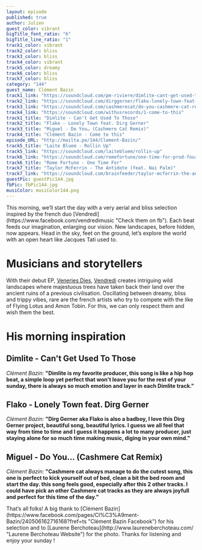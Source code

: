 ```yaml
---
layout: episode
published: true
author: Julien
guest_color: vibrant
bigTitle_font_ratio: "6"
bigTitle_line_ratio: "1"
track1_color: vibrant
track2_color: bliss
track3_color: bliss
track4_color: vibrant
track5_color: dreamy
track6_color: bliss
track7_color: bliss
category: "144"
guest_name: Clément Bazin
track1_link: "https://soundcloud.com/pm-riviere/dimlite-cant-get-used-to-those"
track2_link: "https://soundcloud.com/dirggerner/flako-lonely-town-feat-dirg"
track3_link: "https://soundcloud.com/cashmerecat/do-you-cashmere-cat-remix"
track4_link: "https://soundcloud.com/withusrecords/1-come-to-this"
track1_title: "Dimlite - Can't Get Used To Those"
track2_title: "Flako - Lonely Town feat. Dirg Gerner"
track3_title: "Miguel - Do You… (Cashmere Cat Remix)"
track4_title: "Clément Bazin - Come to this"
episode_URL: "http://mailta.pe/144/Clement-Bazin/"
track5_title: "Laite Bluem - Rollin Up"
track5_link: "https://soundcloud.com/laitebluem/rollin-up"
track6_link: "https://soundcloud.com/romefortune/one-time-for-prod-four-tet"
track6_title: "Rome Fortune - One Time For"
track7_title: "Taylor McFerrin - The Antidote (feat. Nai Palm)"
track7_link: "https://soundcloud.com/brainfeeder/taylor-mcferrin-the-antidote"
guestPic: guestPic144.jpg
fbPic: fbPic144.jpg
musiColor: musiColor144.png
---
```


<p id="introduction">
This morning, we’ll start the day with a very aerial and bliss selection inspired by the french duo [Vendredi](https://www.facebook.com/vendredimusic "Check them on fb"). Each beat feeds our imagination, enlarging our vision. New landscapes, before hidden, now appears. Head in the sky, feet on the ground, let’s explore the world with an open heart like Jacques Tati used to.</p>

# Musicians and storytellers

With their debut EP, [Veneries Dies](https://itunes.apple.com/fr/album/veneris-dies-ep/id823647184 "Listen to it on iTunes"), [Vendredi](https://www.facebook.com/vendredimusic "Check them on fb") creates intriguing wild landscapes where majestuous trees have taken back their land over the ancient ruins of a previous civilisation. Oscillating between dreamy, bliss and trippy vibes, rare are the french artists who try to compete with the like of Flying Lotus and Amon Tobin. For this, we can only respect them and wish them the best.

# His morning inspiration

## Dimlite - Can't Get Used To Those
_Clément Bazin:_ **"**Dimlite is my favorite producer, this song is like a hip hop beat, a simple loop yet perfect that won't leave you for the rest of your sunday, there is always so much emotion and layer in each Dimlite track.**"**

## Flako - Lonely Town feat. Dirg Gerner
_Clément Bazin:_ **"**Dirg Gerner aka Flako is also a badboy, I love this Dirg Gerner project, beautiful song, beautiful lyrics. I guess we all feel that way from time to time and I guess it happens a lot to many producer, just staying alone for so much time making music, diging in your own mind.**"**

## Miguel - Do You… (Cashmere Cat Remix)
_Clément Bazin:_ **"**Cashmere cat always manage to do the cutest song, this one is perfect to kick yourself out of bed, clean a bit the bed room and start the day. this song feels good, especially after this 2 other tracks. I could have pick an other Cashmere cat tracks as they are always joyfull and perfect for this time of the day.**"**

<p id="outroduction">
That’s all folks! A big thank to [Clément Bazin](https://www.facebook.com/pages/Cl%C3%A9ment-Bazin/240506162716168?fref=ts "Clément Bazin Facebook") for his selection and to [Laurene Berchoteau](http://www.laureneberchoteau.com/ "Laurene Berchoteau Website") for the photo. Thanks for listening and enjoy your sunday !
</p>